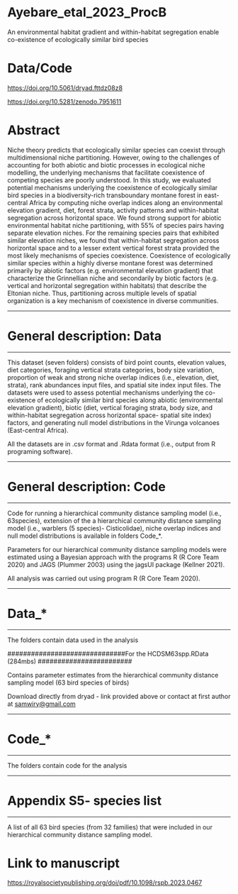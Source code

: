 # Ayebare_etal_2023_ProcB

An environmental habitat gradient and within-habitat segregation enable co-existence of ecologically similar bird species

# Data/Code
https://doi.org/10.5061/dryad.fttdz08z8

https://doi.org/10.5281/zenodo.7951611

# Abstract
Niche theory predicts that ecologically similar species can coexist through multidimensional niche partitioning. However, owing to the challenges of accounting for both abiotic and biotic processes in ecological niche modelling, the underlying mechanisms that facilitate coexistence of competing species are poorly understood. In this study, we evaluated potential mechanisms underlying the coexistence of ecologically similar bird species in a biodiversity-rich transboundary montane forest in east-central Africa by computing niche overlap indices along an environmental elevation gradient, diet, forest strata, activity patterns and within-habitat segregation across horizontal space. We found strong support for abiotic environmental habitat niche partitioning, with 55% of species pairs having separate elevation niches. For the remaining species pairs that exhibited similar elevation niches, we found that within-habitat segregation across horizontal space and to a lesser extent vertical forest strata provided the most likely mechanisms of species coexistence. Coexistence of ecologically similar species within a highly diverse montane forest was determined primarily by abiotic factors (e.g. environmental elevation gradient) that characterize the Grinnellian niche and secondarily by biotic factors (e.g. vertical and horizontal segregation within habitats) that describe the Eltonian niche. Thus, partitioning across multiple levels of spatial organization is a key mechanism of coexistence in diverse communities.

------------------------
# General description: Data
------------------------
This dataset (seven folders) consists of bird point counts, elevation values, diet categories, foraging vertical strata categories, body size variation, proportion of weak and strong niche overlap indices (i.e., elevation, diet, strata), rank abundances input files, and spatial site index input files. The datasets were used to assess potential mechanisms underlying the co-existence of ecologically similar bird species along abiotic (environmental elevation gradient), biotic (diet, vertical foraging strata, body size, and within-habitat segregation across horizontal space- spatial site index) factors, and generating null model distributions in the Virunga volcanoes (East-central Africa).

All the datasets are in .csv format and .Rdata format (i.e., output from R programing software).

-----------------------------------------
# General description: Code
--------------------------------------------

Code for running a hierarchical community distance sampling model (i.e., 63species), 
extension of the a hierarchical community distance sampling model  (i.e., warblers (5 species)- Cisticolidae), 
niche overlap indices and null model distributions is available in folders Code_*.

Parameters for our hierarchical community distance sampling models were estimated using a Bayesian approach 
with the programs R (R Core Team 2020) and JAGS (Plummer 2003) using the jagsUI package (Kellner 2021).

All analysis was carried out using program R (R Core Team 2020).


*********************************************
# Data_*  
********************************************
The folders contain data used in the analysis

##############################For the HCDSM63spp.RData (284mbs) ########################

Contains parameter estimates from the hierarchical community distance sampling model (63 bird species of birds)

Download directly from dryad - link provided above or contact at first author at samwiry@gmail.com
*********************************************
# Code_*
********************************************
The folders contain code for the analysis

*********************************************
# Appendix S5- species list
********************************************
A list of all 63 bird species (from 32 families) that were included in our hierarchical community distance sampling model.

# Link to manuscript
https://royalsocietypublishing.org/doi/pdf/10.1098/rspb.2023.0467

